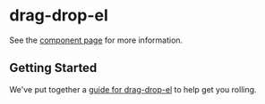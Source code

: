 drag-drop-el
================

See the [component page](http://wenqer.github.io/drag-drop-el) for more information.

## Getting Started

We've put together a [guide for drag-drop-el](http://www.polymer-project.org/docs/start/reusableelements.html) to help get you rolling.
